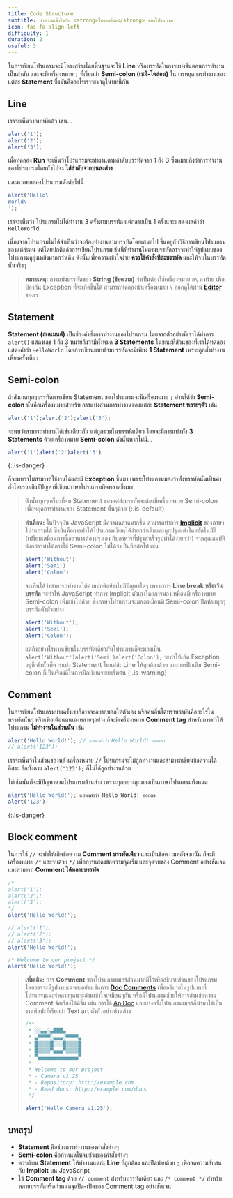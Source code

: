 ```yaml
---
title: Code Structure
subtitle: ทำความเข้าใจกับ <strong>โครงสร้าง</strong> ของโปรแกรม
icon: fas fa-align-left
difficulty: 1
duration: 2
useful: 3
---
```


ในการเขียนโปรแกรมจะมีโครงสร้างโดยพื้นฐานจะใช้ **Line** หรือบรรทัดในการแบ่งขั้นตอนการทำงานเป็นลำดับ และจะมีเครื่องหมาย `;` ที่เรียกว่า **Semi-colon (เซมิ-โคล่อน)** ในการหยุดการทำงานของแต่ล่ะ **Statement** ซึ่งมันคืออะไรเราจะมาดูในบทนี้กัน

## Line

เราจะเห็นจากบทที่แล้ว เช่น...

```javascript
alert('1');
alert('2');
alert('3');
```

เมื่อทดลอง **Run** จะเห็นว่าโปรแกรมจะทำงานตามลำดับบรรทัดจาก 1 ถึง 3 ซึ่งหมายถึงว่าการทำงานของโปรแกรมโดยทั่วไปจะ **ไล่ลำดับจากบนลงล่าง**

และหากทดลองโปรแกรมดังต่อไปนี้

```javascript
alert('Hello\
World\
');
```

เราจะเห็นว่า โปรแกรมไม่ได้ทำงาน 3 ครั้งตามบรรทัด แต่กลายเป็น 1 ครั้งและแสดงผลคำว่า `HelloWorld`

เนื่องจากโปรแกรมไม่ได้จำเป็นว่าจะต้องทำงานตามบรรทัดโดยเสมอไป ขึ้นอยู่กับวิธีการเขียนโปรแกรมของแต่ล่ะคน แต่โดยปกติแล้วการเขียนโปรแกรมเช่นนี้ที่ทำงานไม่ตรงบรรทัดอาจจะทำให้รูปแบบของโปรแกรมดูยุ่งเหยิงมากกว่าเดิม ดังนั้นเพื่อความเข้าใจง่าย **ควรใช้คำสั่งทีล่ะบรรทัด** และให้จบในบรรทัดนั้นจริงๆ

> **หมายเหตุ:** การแบ่งบรรทัดของ **String (ข้อความ)** จำเป็นต้องใช้เครื่องหมาย อ`\` ลงท้าย เพื่อป้องกัน Exception ที่จะเกิดขึ้นได้ สามารถทดลองนำเครื่องหมาย `\` ออกดูได้ผ่าน **[Editor](http://localhost:4000/nong-program/editor?value=alert(%27Hello%5C%0AWorld%5C%0A%27)%3B%0A)** ของเรา

## Statement

**Statement (สเตเมนต์)** เป็นช่วงคำสั่งการทำงานของโปรแกรม โดยจากตัวอย่างที่เราได้ทำการ `alert()` แสดงเลข 1 ถึง 3 หมายถึงว่ามีทั้งหมด **3 Statements** ในขณะที่ส่วนของที่เราได้ทดลองแสดงคำว่า `HelloWorld` โดยการเขียนแบบข้ามบรรทัดจะมีเพียง **1 Statement** เพราะถูกสั่งทำงานเพียงครั้งเดียว

## Semi-colon

ถ้าสังเกตทุกๆบรรทัดการเขียน Statement ของโปรแกรมจะมีเครื่องหมาย `;` อ่านได้ว่า **Semi-colon** นั้นคือเครื่องหมายสำหรับ การแบ่งส่วนการทำงานของแต่ล่ะ **Statement หลายๆตัว** เช่น

```javascript
alert('1');alert('2');alert('3');
```

จะพบว่าสามารถทำงานได้เช่นเดียวกัน แต่ถูกรวมในบรรทัดเดียว โดยจะมีการแบ่งทั้ง **3 Statements** ด้วยเครื่องหมาย **Semi-colon** ดังนั้นหากไม่มี...

```javascript
alert('1')alert('2')alert('3')
```
{:.is-danger}

ก็จะพบว่าไม่สามารถใช้งานได้และมี **Exception** ขึ้นมา เพราะโปรแกรมมองว่าทั้งบรรทัดนั้นเป็นคำสั่งโดยรวมถึงมีปัญหาที่เขียนภาษาโปรแกรมผิดพลาดขึ้นมา

> ดังนั้นทุกๆเครื่องที่จบ Statement ของแต่ล่ะบรรทัดจะต้องมีเครื่องหมาย Semi-colon เพื่อหยุดการทำงานของ Statement นั้นๆด้วย
{:.is-default}

> **คำเตือน:** ในปัจจุบัน JavaScript มีความฉลาดมากขึ้น สามารถทำการ **[Implicit](https://en.wikipedia.org/wiki/Implicit_parallelism)** ของภาษาโปรแกรมได้ ซึ่งมันคือการทำให้โปรแกรมเขียนได้ง่ายกว่าเดิมและถูกปรุงแต่งโดยอัตโนมัติ (เปรียบเสมือนการซื้ออาหารต้องปรุงเอง กับอาหารที่ปรุงสำเร็จรูปทำได้ง่ายกว่า) จากคุณสมบัติดังกล่าวทำให้การใช้ Semi-colon ไม่ได้จำเป็นอีกต่อไป เช่น
>
> ```javascript
> alert('Without')
> alert('Semi')
> alert('Colon')
> ```
>
> จะเห็นได้ว่าสามารถทำงานได้ตามปกติอย่างไม่มีปัญหาใดๆ เพราะการ **Line break หรือเว้นบรรทัด** จะทำให้ JavaScript ทำการ Implicit ตัวเองโดยการมองเหมือนมีเครื่องหมาย Semi-colon เพิ่มเข้าไปด้วย ซึ่งภาษาโปรแกรมจะมองเหมือนมี Semi-colon ปิดท้ายทุกๆบรรทัดดังตัวอย่าง
>
> ```js
> alert('Without');
> alert('Semi');
> alert('Colon');
> ```
>
> แต่ถึงอย่างไรหากเขียนในบรรทัดเดียวกันโปรแกรมก็จะมองเป็น `alert('Without')alert('Semi')alert('Colon');` จะทำให้เกิด Exception อยู่ดี ดังนั้นก็ควรแบ่ง Statement ในแต่ล่ะ Line ให้ถูกต้องด้วย และการฝึกเติม Semi-colon ก็เป็นเรื่องดีในการฝึกเขียนระยะเริ่มต้น
{:.is-warning}

## Comment

ในการเขียนโปรแกรมบางครั้งเราก็อาจจะอยากบอกให้ตัวเอง หรือคนอื่นได้ทราบว่ามันคืออะไรในบรรทัดนั้นๆ หรือเพื่อเตือนตนเองหลายๆอย่าง ก็จะมีเครื่องหมาย **Comment tag** สำหรับการทำให้โปรแกรม **ไม่ทำงานในส่วนนั้น** เช่น

```javascript
alert('Hello World!'); // แสดงคำว่า Hello World! ออกมา
// alert('123');
```

เราจะเห็นว่าในส่วนของหลังเครื่องหมาย `//` โปรแกรมจะไม่ถูกทำงานและสามารถเขียนข้อความได้อิสระ อีกทั้งตรง `alert('123');` ก็ไม่ได้ถูกทำงานด้วย

ไม่เช่นนั้นก็จะมีปัญหาตามโปรแกรมด้านล่าง เพราะทุกอย่างถูกมองเป็นภาษาโปรแกรมทั้งหมด

```javascript
alert('Hello World!'); แสดงคำว่า Hello World! ออกมา
alert('123');
```
{:.is-danger}

## Block comment

ในการใช้ `//` จะทำให้เกิดข้อความ **Comment บรรทัดเดียว** และเป็นข้อความหลังจากนั้น ก็จะมีเครื่องหมาย `/*` และจบด้วย `*/` เพื่อการแสดงข้อความจุดเริ่ม และจุดจบของ Comment อย่างชัดเจน และสามารถ **Comment ได้หลายบรรทัด**

```javascript
/*
alert('1');
alert('2');
alert('3');
*/
alert('Hello World!');
```

```javascript
// alert('1');
// alert('2');
// alert('3');
alert('Hello World!');
```

```javascript
/* Welcome to our project */
alert('Hello World!');
```

> **เพิ่มเติม:** การ **Comment** ของโปรแกรมเมอร์ส่วนมากมีไว้เพื่ออธิบายส่วนของโปรแกรม โดยอาจจะมีรูปแบบเฉพาะอย่างเช่นการ **[Doc Comments](https://www.tutorialspoint.com/java/java_documentation.htm)** เพื่ออธิบายในรูปแบบที่โปรแกรมเมอร์หลายๆคนจะอ่านเข้าใจเหมือนๆกัน หรือมีโปรแกรมช่วยให้การอ่านข้อความ Comment จัดเรียงได้ดีขึ้น เช่น การใช้ [ApiDoc](http://apidocjs.com/) และบางครั้งโปรแกรมเมอร์ก็นำมาใช้เป็นงานศิลปะที่เรียกว่า Text art ดังตัวอย่างด้านล่าง
>
> ```javascript
> /**
>  * ░░▄▄░▄███▄
>  * ▄▀▀▀▀░▄▄▄░▀▀▀▀▄
>  * █▒▒▒▒█░░░█▒▒▒▒█
>  * █▒▒▒▒▀▄▄▄▀▒▒▒▒█
>  * ▀▄▄▄▄▄▄▄▄▄▄▄▄▄▀
>  *
>  * Welcome to our project
>  * - Camera v1.25
>  * - Repository: http://example.com
>  * - Read docs: http://example.com/docs
>  */
>
> alert('Hello Camera v1.25');
> ```

## บทสรุป

- **Statement** คือช่วงการทำงานของคำสั่งต่างๆ
- **Semi-colon** คือกำหนดให้จบช่วงของคำสั่งต่างๆ
- ควรเขียน **Statement** ให้ทำงานแต่ล่ะ **Line** ที่ถูกต้อง และปิดท้ายด้วย `;` เพื่อลดความสับสนกับ **Implicit** บน JavaScript
- ใช้ **Comment tag** ด้วย `// comment` สำหรับบรรทัดเดียว และ `/* comment */` สำหรับหลายบรรทัดหรือกำหนดจุดปิด-เปิดของ Comment tag อย่างชัดเจน
